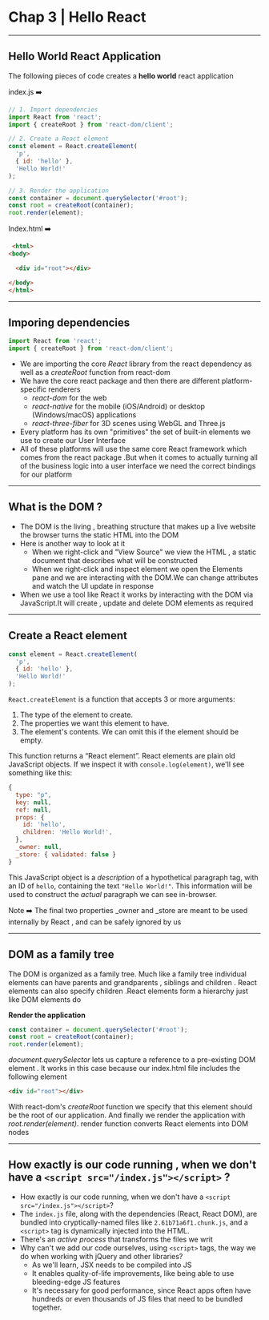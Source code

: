 # Chap 3 | Hello React

------

## Hello World React Application

The following pieces of code creates a **hello world** react application

 index.js ➡️

```js
// 1. Import dependencies
import React from 'react';
import { createRoot } from 'react-dom/client';

// 2. Create a React element
const element = React.createElement(
  'p',
  { id: 'hello' },
  'Hello World!'
);

// 3. Render the application
const container = document.querySelector('#root');
const root = createRoot(container);
root.render(element);
```

Index.html ➡️

```html
 <html>
<body>

  <div id="root"></div>

</body>
</html>
```

------

## Imporing dependencies

```js
import React from 'react';
import { createRoot } from 'react-dom/client';
```

- We are importing the core *React* library from the react dependency as well as a *createRoot* function from react-dom
- We have the core react package and then there are different platform-specific renderers 
  - *react-dom* for the web
  - *react-native* for the mobile (iOS/Android) or desktop (Windows/macOS) applications
  - *react-three-fiber* for 3D scenes using WebGL and Three.js
- Every platform has its own "primitives" the set of built-in elements we use to create our User Interface
- All of these platforms will use the same core React framework which comes from the react package .But when it comes to actually turning all of the business logic into a user interface we need the correct bindings for our platform 

------

## What is the DOM ? 

- The DOM is the living , breathing structure that makes up a live website the browser turns the static HTML into the DOM
- Here is another way to look at it 
  - When we right-click and "View Source" we view the HTML , a static document that describes what will be constructed
  - When we right-click and inspect element we open the Elements pane and we are interacting with the DOM.We can change attributes and watch the UI update in response
- When we use a tool like React it works by interacting with the DOM via JavaScript.It will create , update and delete DOM elements as required

------

## Create a React element

```js
const element = React.createElement(
  'p',
  { id: 'hello' },
  'Hello World!'
);
```

`React.createElement` is a function that accepts 3 or more arguments:

1. The type of the element to create.
2. The properties we want this element to have.
3. The element's contents. We can omit this if the element should be empty.

This function returns a “React element”. React elements are plain old JavaScript objects. If we inspect it with `console.log(element)`, we'll see something like this:

```js
{
  type: "p",
  key: null,
  ref: null,
  props: {
    id: 'hello',
    children: 'Hello World!',
  },
  _owner: null,
  _store: { validated: false }
}
```

This JavaScript object is a *description* of a hypothetical paragraph tag, with an ID of `hello`, containing the text `"Hello World!"`. This information will be used to construct the *actual* paragraph we can see in-browser.

Note ➡️ The final two properties _owner and _store are meant to be used internally by React , and can be safely ignored by us

------

## DOM as a family tree

The DOM is organized as a family tree. Much like a family tree individual elements can have parents and grandparents , siblings and children . React elements can also specify children .React elements form a hierarchy just like DOM elements do

**Render the application**

```js
const container = document.querySelector('#root');
const root = createRoot(container);
root.render(element);
```

*document.querySelector* lets us capture a reference to a pre-existing DOM element . It works in this case because our index.html file includes the following element

```html
<div id="root"></div>
```

With react-dom's *createRoot* function we specify that this element should be the root of our application. And finally we render the application with *root.render(element)*. render function converts React elements into DOM nodes

------

## How exactly is our code running , when we don't have a `<script src="/index.js"></script>` ? 

-  How exactly is our code running, when we don't have a `<script src="/index.js"></script>`?
  - The `index.js` file, along with the dependencies (React, React DOM), are bundled into cryptically-named files like `2.61b71a6f1.chunk.js`, and a `<script>` tag is dynamically injected into the HTML.
  - There's an *active process* that transforms the files we writ
- Why can't we add our code ourselves, using `<script>` tags, the way we do when working with jQuery and other libraries?
  -   As we'll learn, JSX needs to be compiled into JS
  -  It enables quality-of-life improvements, like being able to use bleeding-edge JS features
  -  It's necessary for good performance, since React apps often have hundreds or even thousands of JS files that need to be bundled together.
